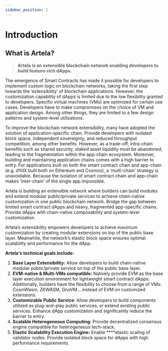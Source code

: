 ```yaml
---
sidebar_position: 1
---
```


# Introduction

## What is Artela?
> **Artela is an extensible blockchain network enabling developers to build feature-rich dApps.**

The emergence of Smart Contracts has made it possible for developers to implement custom logic on blockchain networks, taking the first step towards the ‘extensibility’ of blockchain applications. However, the customization capability of dApps is limited due to the low flexibility granted to developers. Specific virtual machines (VMs) are optimized for certain use cases. Developers have to make compromises on the choice of VM and application design. Among other things, they are limited to a few design patterns and system-level utilizations.

To improve the blockchain network extensibility, many have adopted the solution of application-specific chain. Provide developers with isolated block space, independent sovereignty, and reduced throughput competition, among other benefits. However, as a trade-off, intra-chain benefits such as shared security, staked asset liquidity must be abandoned, leading to the fragmentation within the app-chain ecosystem. Moreover, building and maintaining application chains comes with a high barrier to entry. For applications built on both the smart contract chain and app-chain (e.g. dYdX built both on Ethereum and Cosmos), a ‘multi-chain’ strategy is unavoidable. Because the isolation of smart contract chain and app-chain makes ‘inter-chain’ of the single app impossible.

Artela is building an extensible network where builders can build modules and extend modular public/private services to achieve chain-native customization in one public blockchain network. Bridge the gap between limited smart contract dApps and heavy, fragmented app-specific chains. Provide dApps with chain-native composability and system-level customization.

Artela’s extensibility empowers developers to achieve maximum customization by creating modular extensions on top of the public base layer. Meanwhile, the network’s elastic block space ensures optimal scalability and performance for the dApp.

**Artela's technical goals include:**

1. **Base Layer Extensibility:** Allow developers to build chain-native modular public/private service on top of the public base layer. 
2. **EVM-native & Multi-VMs compatible:** Natively provide EVM as the base layer execution environment for lightweight smart contract dApps. Additionally, builders have the flexibility to choose from a range of VMs: CosmWasm, ZKWASM, GnoVM… instead of EVM on customized extensions.  
3. **Customizable Public Service**: Allow developers to build components utilized as plug-and-play public services, or extend existing public services. Enhance dApp customization and significantly reduce the barrier to entry.
4. **Scalable Heterogeneous Computing:** Provide decentralized consensus engine compatible for heterogeneous tech-stack.
5. **Elastic Scalability Execution Engine:** Enable ****elastic scaling of validator nodes. Provide isolated block space for dApps with high performance requirements.

